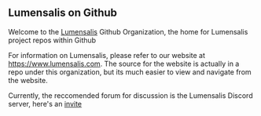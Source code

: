 ## Lumensalis on Github 

Welcome to the [Lumensalis](https://www.lumensalis.com) Github Organization, the home for Lumensalis project repos within Github

For information on Lumensalis, please refer to our website at https://www.lumensalis.com.  The source for the website is
actually in a repo under this organization, but its much easier to view and navigate from the website.

Currently, the reccomended forum for discussion is the Lumensalis Discord server, here's an [invite](https://discord.gg/22EStXpkh8)

<!--

**Here are some ideas to get you started:**

🙋‍♀️ A short introduction - what is your organization all about?
🌈 Contribution guidelines - how can the community get involved?
👩‍💻 Useful resources - where can the community find your docs? Is there anything else the community should know?
🍿 Fun facts - what does your team eat for breakfast?
🧙 Remember, you can do mighty things with the power of [Markdown](https://docs.github.com/github/writing-on-github/getting-started-with-writing-and-formatting-on-github/basic-writing-and-formatting-syntax)
-->
